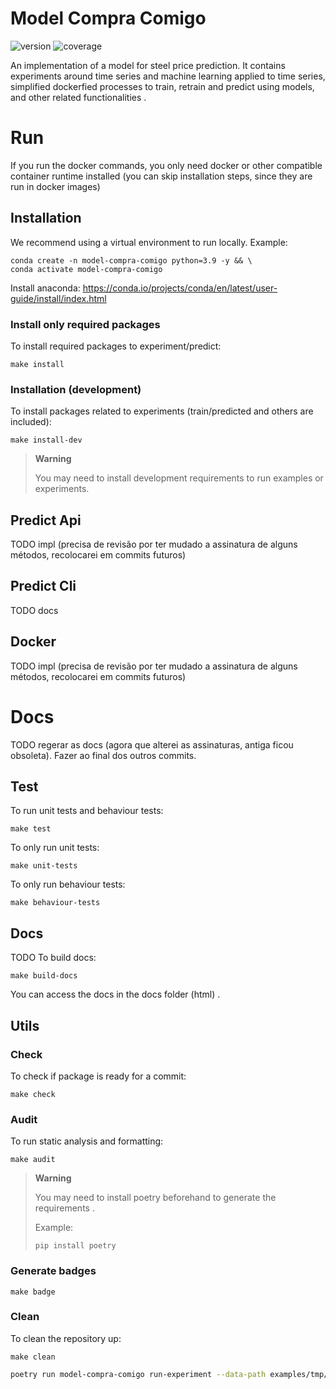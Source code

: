 # Model Compra Comigo
![version](badges/version.svg)
![coverage](badges/coverage.svg)

An implementation of a model for steel price prediction. It contains experiments around time series and machine learning applied to time series, simplified dockerfied processes to train, retrain and predict using models, and other related functionalities .

# Run

If you run the docker commands, you only need docker or other compatible container runtime installed (you can skip installation steps, since they are run in docker images)

## Installation
We recommend using a virtual environment to run locally.
Example:
```
conda create -n model-compra-comigo python=3.9 -y && \
conda activate model-compra-comigo
```
Install anaconda: https://conda.io/projects/conda/en/latest/user-guide/install/index.html

### Install only required packages
To install required packages to experiment/predict:
```
make install
```

### Installation (development)
To install packages related to experiments (train/predicted and others are included):
```
make install-dev
```

> **Warning**
> 
> You may need to install development requirements to run examples or experiments.

## Predict Api
TODO impl (precisa de revisão por ter mudado a assinatura de alguns métodos, recolocarei em commits futuros)

## Predict Cli
TODO docs

## Docker
TODO impl (precisa de revisão por ter mudado a assinatura de alguns métodos, recolocarei em commits futuros)

# Docs
TODO regerar as docs (agora que alterei as assinaturas, antiga ficou obsoleta). Fazer ao final dos outros commits.

<!-- 
## Train

### Train Locally
To run locally:
```
```

### Train Containerized
To run with docker:
```
``` -->

## Test
To run unit tests and behaviour tests:
```
make test
```

To only run unit tests:
```
make unit-tests
```

To only run behaviour tests:
```
make behaviour-tests
```

## Docs
TODO
To build docs:
```
make build-docs
```
You can access the docs in the docs folder (html) .

## Utils

### Check
To check if package is ready for a commit:
```
make check
```

### Audit
To run static analysis and formatting:
```
make audit
```

> **Warning**
> 
> You may need to install poetry beforehand to generate the requirements .
> 
> Example:
> 
> ``` pip install poetry ```

### Generate badges
```
make badge
```

### Clean
To clean the repository up:
```
make clean
```

```bash
poetry run model-compra-comigo run-experiment --data-path examples/tmp/dataset_exemplo.csv --specification-path examples/example_specification.yaml --destination-path examples/tmp/result_exemplo.csv
```